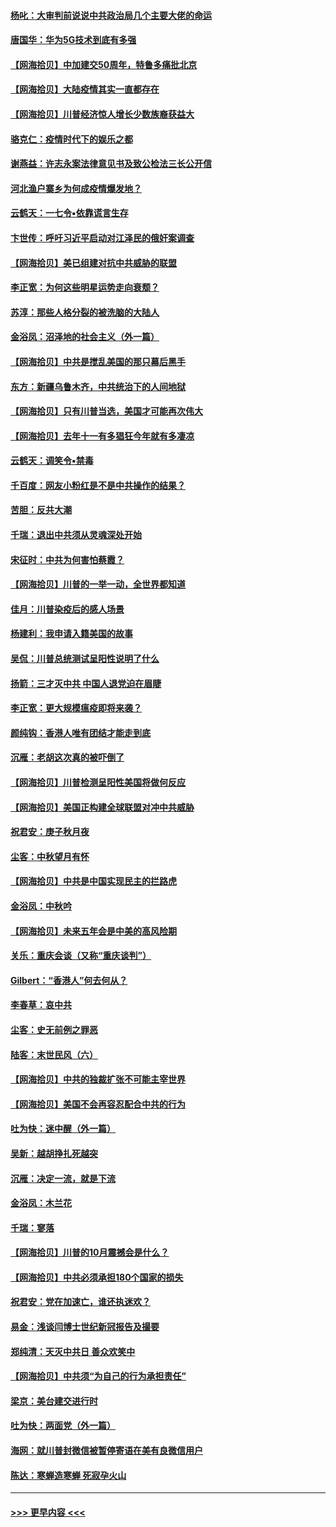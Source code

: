 #### [杨叱：大审判前说说中共政治局几个主要大佬的命运](../pages/nsc993/n12477527.md?t=10160751) 
#### [唐国华：华为5G技术到底有多强](../pages/nsc993/n12477483.md?t=10160751) 
#### [【网海拾贝】中加建交50周年，特鲁多痛批北京](../pages/nsc993/n12476892.md?t=10160751) 
#### [【网海拾贝】大陆疫情其实一直都存在](../pages/nsc993/n12473948.md?t=10160751) 
#### [【网海拾贝】川普经济惊人增长少数族裔获益大](../pages/nsc993/n12471565.md?t=10160751) 
#### [骆克仁：疫情时代下的娱乐之都](../pages/nsc993/n12471312.md?t=10160751) 
#### [谢燕益：许志永案法律意见书及致公检法三长公开信](../pages/nsc993/n12470870.md?t=10160751) 
#### [河北渔户寨乡为何成疫情爆发地？](../pages/nsc993/n12464936.md?t=10160751) 
#### [云鹤天：一七令▪依靠谎言生存](../pages/nsc993/n12470034.md?t=10160751) 
#### [卞世传：呼吁习近平启动对江泽民的俄奸案调查](../pages/nsc993/n12469722.md?t=10160751) 
#### [【网海拾贝】美已组建对抗中共威胁的联盟](../pages/nsc993/n12469018.md?t=10160751) 
#### [李正宽：为何这些明星运势走向衰颓？](../pages/nsc993/n12468730.md?t=10160751) 
#### [苏淳：那些人格分裂的被洗脑的大陆人](../pages/nsc993/n12467858.md?t=10160751) 
#### [金浴凤：沼泽地的社会主义（外一篇）](../pages/nsc993/n12467792.md?t=10160751) 
#### [【网海拾贝】中共是搅乱美国的那只幕后黑手](../pages/nsc993/n12467700.md?t=10160751) 
#### [东方：新疆乌鲁木齐，中共统治下的人间地狱](../pages/nsc993/n12466075.md?t=10160751) 
#### [【网海拾贝】只有川普当选，美国才可能再次伟大](../pages/nsc993/n12466013.md?t=10160751) 
#### [【网海拾贝】去年十一有多猖狂今年就有多凄凉](../pages/nsc993/n12463649.md?t=10160751) 
#### [云鹤天：调笑令▪禁毒](../pages/nsc993/n12462975.md?t=10160751) 
#### [千百度：网友小粉红是不是中共操作的结果？](../pages/nsc993/n12461025.md?t=10160751) 
#### [苦胆：反共大潮](../pages/nsc993/n12459469.md?t=10160751) 
#### [千瑞：退出中共须从灵魂深处开始](../pages/nsc993/n12459437.md?t=10160751) 
#### [宋征时：中共为何害怕蔡霞？](../pages/nsc993/n12459097.md?t=10160751) 
#### [【网海拾贝】川普的一举一动，全世界都知道](../pages/nsc993/n12458825.md?t=10160751) 
#### [佳月：川普染疫后的感人场景](../pages/nsc993/n12456994.md?t=10160751) 
#### [杨建利：我申请入籍美国的故事](../pages/nsc993/n12455635.md?t=10160751) 
#### [吴侃：川普总统测试呈阳性说明了什么](../pages/nsc993/n12451869.md?t=10160751) 
#### [扬箭：三才灭中共 中国人退党迫在眉睫](../pages/nsc993/n12451842.md?t=10160751) 
#### [李正宽：更大规模瘟疫即将来袭？](../pages/nsc993/n12451455.md?t=10160751) 
#### [颜纯钩：香港人唯有团结才能走到底](../pages/nsc993/n12450870.md?t=10160751) 
#### [沉雁：老胡这次真的被吓倒了](../pages/nsc993/n12449796.md?t=10160751) 
#### [【网海拾贝】川普检测呈阳性美国将做何反应](../pages/nsc993/n12449042.md?t=10160751) 
#### [【网海拾贝】美国正构建全球联盟对冲中共威胁](../pages/nsc993/n12446580.md?t=10160751) 
#### [祝君安：庚子秋月夜](../pages/nsc993/n12445870.md?t=10160751) 
#### [尘客：中秋望月有怀](../pages/nsc993/n12444632.md?t=10160751) 
#### [【网海拾贝】中共是中国实现民主的拦路虎](../pages/nsc993/n12443573.md?t=10160751) 
#### [金浴凤：中秋吟](../pages/nsc993/n12441773.md?t=10160751) 
#### [【网海拾贝】未来五年会是中美的高风险期](../pages/nsc993/n12440760.md?t=10160751) 
#### [关乐：重庆会谈（又称“重庆谈判”）](../pages/nsc993/n12437525.md?t=10160751) 
#### [Gilbert：“香港人”何去何从？](../pages/nsc993/n12435894.md?t=10160751) 
#### [李春草：哀中共](../pages/nsc993/n12435874.md?t=10160751) 
#### [尘客：史无前例之罪恶](../pages/nsc993/n12435762.md?t=10160751) 
#### [陆客：末世民风（六）](../pages/nsc993/n12435354.md?t=10160751) 
#### [【网海拾贝】中共的独裁扩张不可能主宰世界](../pages/nsc993/n12435151.md?t=10160751) 
#### [【网海拾贝】美国不会再容忍配合中共的行为](../pages/nsc993/n12433808.md?t=10160751) 
#### [吐为快：迷中醒（外一篇）](../pages/nsc993/n12433585.md?t=10160751) 
#### [吴新：越胡挣扎死越突](../pages/nsc993/n12433562.md?t=10160751) 
#### [沉雁：决定一流，就是下流](../pages/nsc993/n12432128.md?t=10160751) 
#### [金浴凤：木兰花](../pages/nsc993/n12432124.md?t=10160751) 
#### [千瑞：寥落](../pages/nsc993/n12432071.md?t=10160751) 
#### [【网海拾贝】川普的10月震撼会是什么？](../pages/nsc993/n12431624.md?t=10160751) 
#### [【网海拾贝】中共必须承担180个国家的损失](../pages/nsc993/n12428893.md?t=10160751) 
#### [祝君安：党在加速亡，谁还执迷欢？](../pages/nsc993/n12428652.md?t=10160751) 
#### [易金：浅谈闫博士世纪新冠报告及撮要](../pages/nsc993/n12426822.md?t=10160751) 
#### [郑纯清：天灭中共日 善众欢笑中](../pages/nsc993/n12426784.md?t=10160751) 
#### [【网海拾贝】中共须“为自己的行为承担责任”](../pages/nsc993/n12426067.md?t=10160751) 
#### [梁京：美台建交进行时](../pages/nsc993/n12424066.md?t=10160751) 
#### [吐为快：两面党（外一篇）](../pages/nsc993/n12424043.md?t=10160751) 
#### [海网：就川普封微信被暂停寄语在美有良微信用户](../pages/nsc993/n12424021.md?t=10160751) 
#### [陈达：寒蝉造寒蝉 死寂孕火山](../pages/nsc993/n12423958.md?t=10160751) 

----
#### [ >>> 更早内容 <<< ](../indexes/nsc993-earlier.md)
